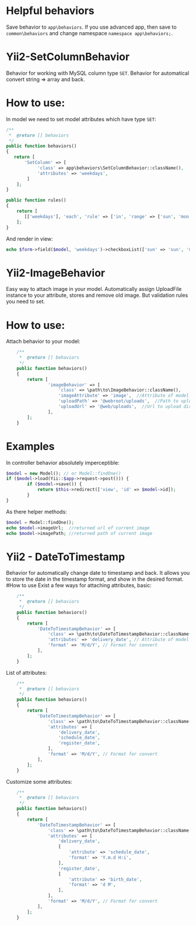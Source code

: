 # Helpful behaviors
Save behavior to `app\behaviors`. If you use advanced app, then save to `common\behaviors` and change namespace `namespace app\behaviors;`.

# Yii2-SetColumnBehavior
Behavior for working with MySQL column type `SET`. Behavior for automatical convert string => array and back.
# How to use:
In model we need to set model attributes which have type `SET`:
```php
/**
 *  @return [] behaviors
 */
public function behaviors()
{
   return [
       'SetColumn' => [
            'class' => app\behaviors\SetColumnBehavior::className(),
            'attributes' => 'weekdays',
        ]
    ];
}

public function rules()
{
    return [
       [['weekdays'], 'each', 'rule' => ['in', 'range' => ['sun', 'mon', 'tue', 'wed', 'thu', 'fri', 'sat']]],
    ];
}
```
And render in view:
```php
echo $form->field($model, 'weekdays')->checkboxList(['sun' => 'sun', 'mon' => 'mon', 'tue' => 'tue', 'wed' => 'wed', 'thu' => 'thu', 'fri' => 'fri', 'sat' => 'sat']);
```

# Yii2-ImageBehavior
Easy way to attach image in your model. Automatically assign UploadFile instance to your attribute, stores and remove old image.
But validation rules you need to set.
# How to use:
Attach behavior to your model:
```php
    /**
     *  @return [] behaviors
     */
    public function behaviors()
    {
    	return [
                'imageBehavior' => [
                    'class' => \path\to\ImageBehavior::className(),
                    'imageAttribute' => 'image',  //Attribute of model which using to upload image
                    'uploadPath' => '@webroot/uploads',  //Path to upload dir
                    'uploadUrl' => '@web/uploads',  //Url to upload dir	
                ],
        ];
    }
```
# Examples
In controller behavior absolutely imperceptible:
```php
$model = new Model(); // or Model::findOne()
if ($model->load(Yii::$app->request->post())) {
        if ($model->save()) {
            return $this->redirect(['view', 'id' => $model->id]);
        }    
}
```

As there helper methods:
```php
$model = Model::findOne();
echo $model->imageUrl;  //returned url of current image
echo $model->imagePath; //returned path of current image
```

# Yii2 - DateToTimestamp
Behavior for automatically change date to timestamp and back. It allows you to store the date in the timestamp format, and show in the desired format.
#How to use
Exist a few ways for attaching attributes, basic:
```php
    /**
     *  @return [] behaviors
     */
    public function behaviors()
    {
        return [
            'DateToTimestampBehavior' => [
                'class' => \path\to\DateToTimestampBehavior::className(),
                'attributes' => 'delivery_date', // Attribute of model with date format
                'format' => 'M/d/Y', // Format for convert
            ],
        ];
    }
```
List of attributes:
```php
    /**
     *  @return [] behaviors
     */
    public function behaviors()
    {
        return [
            'DateToTimestampBehavior' => [
                'class' => \path\to\DateToTimestampBehavior::className(),
                'attributes' => [
                    'delivery_date',
                    'schedule_date',
                    'register_date',
                ],
                'format' => 'M/d/Y', // Format for convert
            ],
        ];
    }
```
Customize some attributes:
```php
    /**
     *  @return [] behaviors
     */
    public function behaviors()
    {
        return [
            'DateToTimestampBehavior' => [
                'class' => \path\to\DateToTimestampBehavior::className(),
                'attributes' => [
                    'delivery_date',
                    [
                        'attribute' => 'schedule_date',
                        'format' => 'Y.m.d H:i',
                    ],
                    'register_date',
                    [
                        'attribute' => 'birth_date',
                        'format' => 'd M',
                    ],
                ],
                'format' => 'M/d/Y', // Format for convert
            ],
        ];
    }
```

